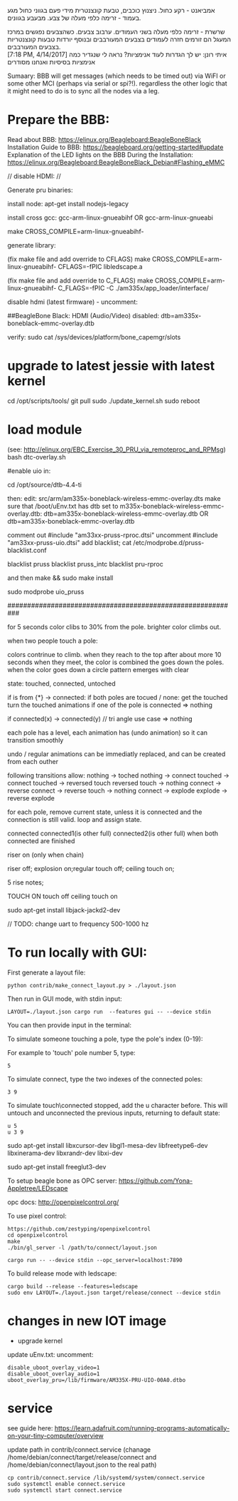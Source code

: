                         



אמביאנט - רקע כחול. ניצנוץ כוכבים, טבעת קונצנטרית מידי פעם בגווני כחול
מגע בעמוד - זרימה כלפי מעלה של צבע. מבעבע בגוונים.

שרשרת - זרימה כלפי מעלה בשני העמודים. ערבוב צבעים.
כשהצבעים נפגשים במרכז המעגל הם זורמים חזרה לעמודים בצבעים המעורבבים ובנוסף יורדות טבעות קונצנטריות בצבעים המעורבבים.                        
[7:18 PM, 4/14/2017] איתי רונן: יש לך הגדרות לעוד אנימציות? נראה לי שנגדיר כמה אנימציות בסיסיות ואנחנו מסודרים



Sumaary:
BBB will get messages (which needs to be timed out) via WiFI or some other MCI (perhaps via serial or spi?!).
regardless the other logic that it might need to do is to sync all the nodes via a leg.


# Prepare the BBB:
Read about BBB: https://elinux.org/Beagleboard:BeagleBoneBlack
Installation Guide to BBB: https://beagleboard.org/getting-started#update
Explanation of the LED lights on the BBB During the Installation: https://elinux.org/Beagleboard:BeagleBoneBlack_Debian#Flashing_eMMC

// disable HDMI:
// 

Generate pru binaries:

install node: apt-get install nodejs-legacy

install cross gcc: gcc-arm-linux-gnueabihf OR gcc-arm-linux-gnueabi

make CROSS_COMPILE=arm-linux-gnueabihf- 

generate library:

(fix make file and add override to CFLAGS)
make CROSS_COMPILE=arm-linux-gnueabihf- CFLAGS=-fPIC libledscape.a

(fix make file and add override to C_FLAGS)
make CROSS_COMPILE=arm-linux-gnueabihf- C_FLAGS=-fPIC -C ./am335x/app_loader/interface/

disable hdmi (latest firmware) - uncomment:

##BeagleBone Black: HDMI (Audio/Video) disabled:
dtb=am335x-boneblack-emmc-overlay.dtb


verify:
sudo cat /sys/devices/platform/bone_capemgr/slots



# upgrade to latest jessie with latest kernel
cd /opt/scripts/tools/
git pull
sudo ./update_kernel.sh
sudo reboot

# load module
(see: http://elinux.org/EBC_Exercise_30_PRU_via_remoteproc_and_RPMsg)
bash dtc-overlay.sh

#enable uio in:

cd /opt/source/dtb-4.4-ti

then:
edit:  src/arm/am335x-boneblack-wireless-emmc-overlay.dts
make sure that /boot/uEnv.txt has dtb set to m335x-boneblack-wireless-emmc-overlay.dtb:
dtb=am335x-boneblack-wireless-emmc-overlay.dtb
OR
dtb=am335x-boneblack-emmc-overlay.dtb

comment out #include "am33xx-pruss-rproc.dtsi"
uncomment #include "am33xx-pruss-uio.dtsi"
add blacklist;
cat /etc/modprobe.d/pruss-blacklist.conf

blacklist pruss
blacklist pruss_intc
blacklist pru-rproc

and then make && sudo make install

sudo modprobe uio_pruss

###########################################################

for 5 seconds
color clibs to 30% from the pole. 
brighter color climbs out.

when two people touch a pole:


colors contrinue to climb. when they reach to the top after about more 10 seconds
when they meet, the color is combined the goes down the poles.
when the color goes down a circle pattern emerges with clear


state:
touched, connected, untoched

if is from {*} -> connected:
    if both poles are tocued / none:
        get the touched turn the touched animations 
    if one of the pole is connected => nothing

if connected(x) -> connected(y) // tri angle use case
    => nothing


each pole has a level, each animation has (undo animation) so it can transition smoothly

undo / regular animations can be immediatly replaced, and can be created from each outher

following transitions allow:
nothing -> toched
nothing -> connect
touched -> connect
touched -> reversed touch
reversed touch -> nothing
connect -> reverse connect -> reverse touch -> nothing
connect -> explode 
explode -> reverse explode

for each pole, remove current state, unless it is connected and the connection is still valid.
loop and assign state.

connected
 connected1(is other full)
 connected2(is other full)
 when both connected are finished



 riser on (only when chain)


 riser off; explosion on;regular touch off; ceiling touch on;

 5 rise notes;


TOUCH ON
touch off
ceiling touch on



sudo apt-get install libjack-jackd2-dev


// TODO: change uart to frequency 500-1000 hz

# To run locally with GUI:
First generate a layout file:
```
python contrib/make_connect_layout.py > ./layout.json
```
Then run in GUI mode, with stdin input:

```
LAYOUT=./layout.json cargo run  --features gui -- --device stdin
```

You can then provide input in the terminal:

To simulate someone touching a pole, type the pole's index (0-19):

For example to 'touch' pole number 5, type:
```
5
```
To simulate connect, type the two indexes of the connected poles:
```
3 9
```

To simulate touch\connected stopped, add the u character before. This will untouch and unconnected
the previous inputs, returning to default state:
```
u 5
u 3 9
```


sudo apt-get install libxcursor-dev libgl1-mesa-dev libfreetype6-dev  libxinerama-dev libxrandr-dev  libxi-dev 

sudo apt-get install freeglut3-dev


To setup beagle bone as OPC server:
https://github.com/Yona-Appletree/LEDscape

opc docs:
http://openpixelcontrol.org/


To use pixel control:
```
https://github.com/zestyping/openpixelcontrol
cd openpixelcontrol
make
./bin/gl_server -l /path/to/connect/layout.json
```

```
cargo run -- --device stdin --opc_server=localhost:7890
```


To build release mode with ledscape:

```
cargo build --release --features=ledscape
sudo env LAYOUT=./layout.json target/release/connect --device stdin
```

# changes in new IOT image

- upgrade kernel

update uEnv.txt:
uncomment:
```
disable_uboot_overlay_video=1
disable_uboot_overlay_audio=1
uboot_overlay_pru=/lib/firmware/AM335X-PRU-UIO-00A0.dtbo
```


# service
see guide here: https://learn.adafruit.com/running-programs-automatically-on-your-tiny-computer/overview


update path in contrib/connect.service (chanage /home/debian/connect/target/release/connect and /home/debian/connect/layout.json to the real path)

```
cp contrib/connect.service /lib/systemd/system/connect.service
sudo systemctl enable connect.service
sudo systemctl start connect.service
```